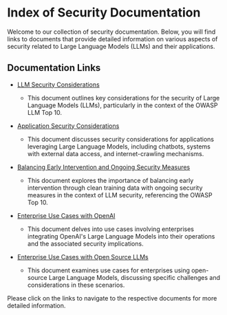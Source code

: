 # Index of Security Documentation

Welcome to our collection of security documentation. Below, you will find links to documents that provide detailed information on various aspects of security related to Large Language Models (LLMs) and their applications.

## Documentation Links

- [LLM Security Considerations](./llm_security.md)
  - This document outlines key considerations for the security of Large Language Models (LLMs), particularly in the context of the OWASP LLM Top 10.

- [Application Security Considerations](./application_security.md)
  - This document discusses security considerations for applications leveraging Large Language Models, including chatbots, systems with external data access, and internet-crawling mechanisms.

- [Balancing Early Intervention and Ongoing Security Measures](./strategy.md)
  - This document explores the importance of balancing early intervention through clean training data with ongoing security measures in the context of LLM security, referencing the OWASP Top 10.

- [Enterprise Use Cases with OpenAI](./use_cases/enterprise_and_openai.md)
  - This document delves into use cases involving enterprises integrating OpenAI's Large Language Models into their operations and the associated security implications.

- [Enterprise Use Cases with Open Source LLMs](./use_cases/enterprise_and_open_source.md)
  - This document examines use cases for enterprises using open-source Large Language Models, discussing specific challenges and considerations in these scenarios.

Please click on the links to navigate to the respective documents for more detailed information.
